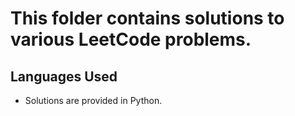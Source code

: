 # This folder contains solutions to various LeetCode problems.

## Languages Used

- Solutions are provided in Python.
